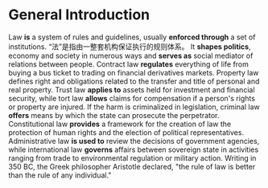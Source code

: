 # General Introduction
Law **is** a system of rules and guidelines, usually **enforced through** a set of institutions.
“法”是指由一整套机构保证执行的规则体系。
It **shapes politics**, economy and society in numerous ways and **serves as** social mediator of relations between people.
Contract law **regulates** everything of life from buying a bus ticket to trading on financial derivatives markets.
Property law defines right and obligations related to the transfer and title of personal and real property.
Trust law **applies to** assets held for investment and financial security, while tort law **allows** claims for compensation if a person's rights or property are injured.
If the harm is criminalized in legislation, criminal law **offers** means by which the state can prosecute the perpetrator.
Constitutional law **provides** a framework for the creation of law the protection of human rights and the election of political representatives.
Administrative law **is used to** review the decisions of government agencies, while international law **governs** affairs between sovereign state in activities ranging from trade to environmental regulation or military action.
Writing in 350 BC, the Greek philosopher Aristotle declared, "the rule of law is better than the rule of any individual."
